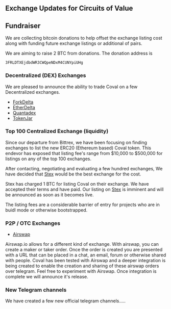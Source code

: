 ## Exchange Updates for Circuits of Value

## Fundraiser
We are collecting bitcoin donations to help offset the exchange listing cost along with funding future exchange listings or additional of pairs.

We are aiming to raise 2 BTC from donations. The donation address is 

`3FRLDTXEjdbdWR3CWQpeNDxM4CUNYpiUHg`

### Decentralized (DEX) Exchanges

We are pleased to announce the ability to trade Coval on a few Decentralized exchanges.

- [ForkDelta](https://forkdelta.app/#!/trade/0x3d658390460295fb963f54dc0899cfb1c30776df-ETH)
- [EtherDelta](https://etherdelta.com/#0x3d658390460295fb963f54dc0899cfb1c30776df-ETH)
- [Quantadex](https://quantadex.com/mainnet/exchange/COVAL0X3D658390460295FB963F54DC0899CFB1C30776DF_BTC)
- [TokenJar](https://tokenjar.io/COVAL)

### Top 100 Centralized Exchange (liquidity)

Since our departure from Bittrex, we have been focusing on finding exchanges to list the new ERC20 (Ethereum based) Coval token. This endevor has exposed that listing fee's range from $10,000 to $500,000 for listings on any of the top 100 exchanges.

After contacting, negotiating and evaluating a few hundred exchanges, We have decided that [Stex](https://app.stex.com?ref=64697954) would be the best exchange for the cost. 

Stex has charged 1 BTC for listing Coval on their exchange. We have accepted their terms and have paid. Our listing on [Stex](https://app.stex.com?ref=64697954) is imminent and will be announced as soon as it becomes live.  

The listing fees are a considerable barrier of entry for projects who are in buidl mode or otherwise bootstrapped.

### P2P / OTC Exchanges

- [Airswap](https://trader.airswap.io/)

Airswap.io allows for a different kind of exchange. With airswap, you can create a maker or taker order. Once the order is created you are presented with a URL that can be placed in a chat, an email, forum or otherwise shared with people. Coval has been tested with Airswap and a deeper integration is being created to enable the creation and sharing of these airswap orders over telegram. Feel free to experiment with Airswap. Once integration is complete we will announce it's release. 

### New Telegram channels

We have created a few new official telegram channels.....
